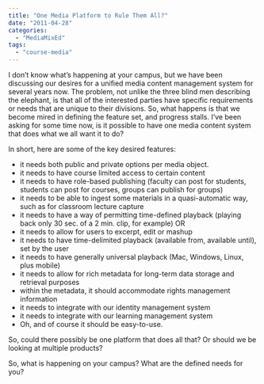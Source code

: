 ```yaml
---
title: "One Media Platform to Rule Them All?"
date: "2011-04-28"
categories: 
  - "MediaMixEd"
tags: 
  - "course-media"
---
```


I don’t know what’s happening at your campus, but we have been discussing our desires for a unified media content management system for several years now. The problem, not unlike the three blind men describing the elephant, is that all of the interested parties have specific requirements or needs that are unique to their divisions. So, what happens is that we become mired in defining the feature set, and progress stalls. I’ve been asking for some time now, is it possible to have one media content system that does what we all want it to do?

In short, here are some of the key desired features:

- it needs both public and private options per media object.
- it needs to have course limited access to certain content
- it needs to have role-based publishing (faculty can post for students, students can post for courses, groups can publish for groups)
- it needs to be able to ingest some materials in a quasi-automatic way, such as for classroom lecture capture
- it needs to have a way of permitting time-defined playback (playing back only 30 sec. of a 2 min. clip, for example) OR
- it needs to allow for users to excerpt, edit or mashup
- it needs to have time-delimited playback (available from, available until), set by the user
- it needs to have generally universal playback (Mac, Windows, Linux, plus mobile)
- it needs to allow for rich metadata for long-term data storage and retrieval purposes
- within the metadata, it should accommodate rights management information
- it needs to integrate with our identity management system
- it needs to integrate with our learning management system
- Oh, and of course it should be easy-to-use.

So, could there possibly be one platform that does all that? Or should we be looking at multiple products?

So, what is happening on your campus? What are the defined needs for you?
